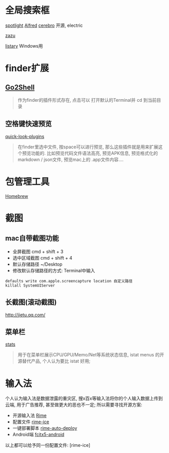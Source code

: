# 全局搜索框
[spotlight]()
[Alfred](https://xclient.info/s/alfred.html)
[cerebro](https://github.com/KELiON/cerebro)
开源, electric

[zazu](http://zazuapp.org/)

[listary](https://www.listary.com/)
Windows用

# finder扩展
## [Go2Shell](https://zipzapmac.com/go2shell)
> 作为finder的插件形式存在, 点击可以 打开默认的Terminal并 cd 到当前目录

## 空格键快速预览
[quick-look-plugins](https://github.com/sindresorhus/quick-look-plugins)
> 在finder里选中文件, 按space可以进行预览, 那么这些插件就是用来扩展这个预览功能的.
比如预览代码文件语法高亮, 预览APK信息, 预览格式化的markdown / json文件, 预览mac上的 .app文件内容....

# 包管理工具
[Homebrew](https://github.com/Homebrew)

# 截图
## mac自带截图功能
- 全屏截图 cmd + shift + 3
- 选中区域截图 cmd + shift + 4
- 默认存储路径 ~/Desktop
- 修改默认存储路径的方式: Terminal中输入
```
defaults write com.apple.screencapture location 自定义路径
killall SystemUIServer
```

## 长截图(滚动截图)
http://jietu.qq.com/

## 菜单栏
[stats](https://github.com/exelban/stats)
> 用于在菜单栏展示CPU/GPU/Memo/Net等系统状态信息, istat menus 的开源替代产品, 个人认为要比 istat 好用;

# 输入法
个人认为输入法是数据泄露的重灾区, 搜x百x等输入法将你的个人输入数据上传到云端, 用于广告推荐, 甚至做更大的恶也不一定; 所以需要寻找开源方案:
- 开源输入法 [Rime](https://rime.im/)
- 配置文件 [rime-ice](https://github.com/iDvel/rime-ice)
- 一键部署脚本 [rime-auto-deploy](https://github.com/Mark24Code/rime-auto-deploy)
- Android端 [fcitx5-android](https://github.com/fcitx5-android/fcitx5-android)

以上都可以给予同一份配置文件: [rime-ice]

